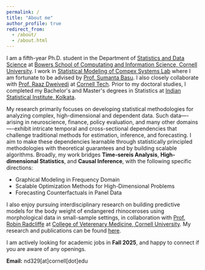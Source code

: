 ```yaml
---
permalink: /
title: "About me"
author_profile: true
redirect_from: 
  - /about/
  - /about.html
---
```


I am a fifth-year Ph.D. student in the Department of [Statistics and Data Science](https://stat.cornell.edu/) at [Bowers School of Computating and Information Science, Cornell University](https://bowers.cornell.edu/). I work in [Statistical Modeling of Compex Systems Lab](https://smocs.stat.cornell.edu/) where I am fortunate to be advised by [Prof. Sumanta Basu](https://sumbose.stat.cornell.edu/). I also closely collaborate with [Prof. Raaz Dweivedi](https://raazdwivedi.github.io/) at [Cornell Tech](https://tech.cornell.edu/). Prior to my doctoral studies, I completed my Bachelor's and Master's degrees in Statistics at [Indian Statistical Institute, Kolkata](https://www.isical.ac.in/).

My research primarily focuses on developing statistical methodologies for analyzing complex, high-dimensional and dependent data. Such data—-arising in neuroscience, finance, policy evaluation, and many other domains—-exhibit intricate temporal and cross-sectional dependencies that challenge traditional methods for estimation, inference, and forecasting. I aim to make these dependencies learnable through statistically principled methodologies with theoretical guarantees and by building scalable algorithms. Broadly, my work bridges **Time-sereis Analysis**, **High-dimensional Statistics**, and **Causal Inference**, with the following specific directions:

* Graphical Modeling in Frequency Domain
* Scalable Optimization Methods for High-Dimensional Problems
* Forecasting Counterfactuals in Panel Data

I also enjoy pursuing interdisciplinary research on building predictive models for the body weight of endangered rhinoceroses using morphological data in small-sample settings, in collaboration with [Prof. Robin Radcliffe](https://wildlife.cornell.edu/people/robin-radcliffe) at [College of Veterenary Medicine, Cornell University](https://www.vet.cornell.edu/). My research and publications can be found [here](https://navonildeb.github.io//publications/).

I am actively looking for academic jobs in **Fall 2025**, and happy to connect if you are aware of any openings.

**Email:** nd329[at]cornell[dot]edu
